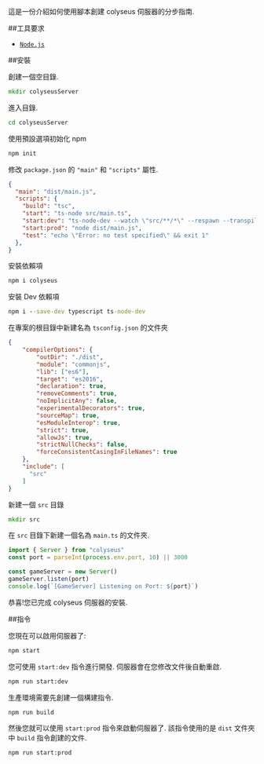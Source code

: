 這是一份介紹如何使用腳本創建 colyseus 伺服器的分步指南.

##工具要求

- [`Node.js`](https://nodejs.org/)

##安裝

創建一個空目錄.
```cmd
mkdir colyseusServer
```

進入目錄.
```cmd
cd colyseusServer
```

使用預設選項初始化 npm
```cmd
npm init
```
修改 `package.json` 的 `"main"` 和 `"scripts"` 屬性.
```json
{
  "main": "dist/main.js",
  "scripts": {
    "build": "tsc",
    "start": "ts-node src/main.ts",
    "start:dev": "ts-node-dev --watch \"src/**/*\" --respawn --transpile-only src/main.ts ",
    "start:prod": "node dist/main.js",
    "test": "echo \"Error: no test specified\" && exit 1"
  },
}
```

安裝依賴項
```cmd
npm i colyseus
```

安裝 Dev 依賴項
```cmd
npm i --save-dev typescript ts-node-dev
```

在專案的根目錄中新建名為 `tsconfig.json` 的文件夾
```json
{
    "compilerOptions": {
        "outDir": "./dist",
        "module": "commonjs",
        "lib": ["es6"],
        "target": "es2016",
        "declaration": true,
        "removeComments": true,
        "noImplicitAny": false,
        "experimentalDecorators": true,
        "sourceMap": true,
        "esModuleInterop": true,
        "strict": true,
        "allowJs": true,
        "strictNullChecks": false,
        "forceConsistentCasingInFileNames": true
    },
    "include": [
      "src"
    ]
}
```

新建一個 `src` 目錄
```cmd
mkdir src
```

在 `src` 目錄下新建一個名為 `main.ts` 的文件夾.
```ts
import { Server } from "colyseus"
const port = parseInt(process.env.port, 10) || 3000

const gameServer = new Server()
gameServer.listen(port)
console.log(`[GameServer] Listening on Port: ${port}`)
```

恭喜!您已完成 colyseus 伺服器的安裝.

##指令

您現在可以啟用伺服器了:
```cmd
npm start
```

您可使用 `start:dev` 指令進行開發. 伺服器會在您修改文件後自動重啟.
```cmd
npm run start:dev
```

生產環境需要先創建一個構建指令.
```cmd
npm run build
```

然後您就可以使用 `start:prod` 指令來啟動伺服器了. 該指令使用的是 `dist` 文件夾中 `build` 指令創建的文件.
```cmd
npm run start:prod
```
